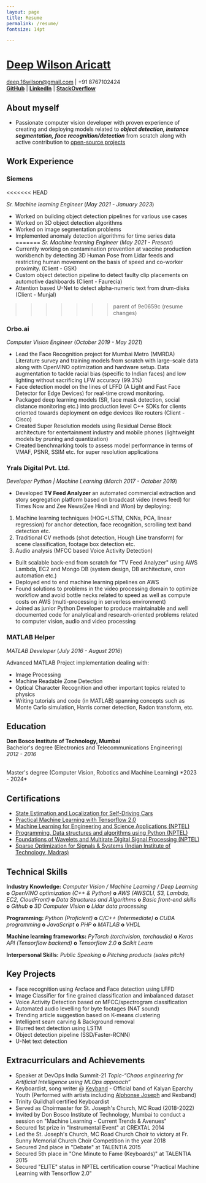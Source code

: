 ```yaml
---
layout: page
title: Resume
permalink: /resume/
fontsize: 14pt

---
```

<!-- <style>
p {
  font-size: 15px
}
<div> -->

# [Deep Wilson Aricatt](https://deepwilson.github.io/repository/)
deep.16wilson@gmail.com | +91 8767102424
<br>
**[GitHub](https://github.com/deepwilson)**  | **[LinkedIn](https://www.linkedin.com/in/deep-wilson-aricatt-7a20a173/)** |
**[StackOverflow](https://stackoverflow.com/users/7677793/dewil)** 

## About myself
- Passionate computer vision developer with proven experience of creating and deploying models related to ***object detection, instance segmentation, face recognition/detection*** from scratch along with active contribution to [open-source projects](https://github.com/deepwilson/Universal-Data-Augmentation-for-Bounding-Boxes)


## Work Experience

### **Siemens**
<<<<<<< HEAD

*Sr. Machine learning Engineer* (*May 2021 - January 2023*)

- Worked on building object detection pipelines for various use cases
- Worked on 3D object detection algorithms
- Worked on image segmentation problems
- Implemented anomaly detection algorithms for time series data
=======
*Sr. Machine learning Engineer* (*May 2021 - Present*)
- Currently working on contamination prevention at vaccine production workbench by detecting 3D Human Pose from Lidar feeds and restricting human movement on the basis of speed and co-worker proximity. (Client - GSK)
- Custom object detection pipeline to detect faulty clip placements on automotive dashboards (Client - Faurecia)
- Attention based U-Net to detect alpha-numeric text from drum-disks (Client - Munjal)
>>>>>>> parent of 9e0659c (resume changes)

### **Orbo.ai**

*Computer Vision Engineer* (*October 2019 - May 2021*)

- Lead the Face Recognition project for Mumbai Metro (MMRDA)
Literature survey and training models from scratch with large-scale data along with OpenVINO optimization and hardware setup.
Data augmentation to tackle racial bias (specific to Indian faces) and low lighting without sacrificing LFW accuracy (99.3%)
- Face detection model on the lines of LFFD (A Light and Fast Face Detector for Edge Devices) for real-time crowd monitoring.
- Packaged deep learning models (SR, face mask detection, social distance monitoring etc.) into production level C++ SDKs for clients oriented towards deployment on edge devices like routers (Client - Cisco)
- Created Super Resolution models using Residual Dense Block architecture for entertainment industry and mobile phones (lightweight models by pruning and quantization)
- Created benchmarking tools to assess model performance in terms of VMAF, PSNR, SSIM etc. for super resolution applications

### **Yrals Digital Pvt. Ltd.**

*Developer Python | Machine Learning* (*March 2017 - October 2019*)

- Developed **TV Feed Analyzer** an automated commercial extraction and story segregation platform based on broadcast video (news feed) for Times Now and Zee News(Zee Hindi and Wion) by deploying:

1. Machine learning techniques (HOG+LSTM, CNNs, PCA, linear regression) for anchor detection, face recognition, scrolling text band detection etc.
2. Traditional CV methods (shot detection, Hough Line transform) for scene classification, footage box detection  etc.
3. Audio analysis (MFCC based Voice Activity Detection)

- Built scalable back-end from scratch for "TV Feed Analyzer" using AWS Lambda, EC2 and Mongo DB (system design, DB architecture, cron automation etc.)
- Deployed end to end machine learning pipelines on AWS
- Found solutions to problems in the video processing domain to optimize workflow and avoid bottle necks related to speed as well as compute costs on AWS (multi-processing in serverless environment)
- Joined as junior Python Developer to produce maintainable and well documented code for analytical and research-oriented problems related to computer vision, audio and video processing

### **MATLAB Helper**

*MATLAB Developer* (*July 2016 - August 2016*)

Advanced MATLAB Project implementation dealing with:

- Image Processing
- Machine Readable Zone Detection
- Optical Character Recognition and other important topics related to physics
- Writing tutorials and code (in MATLAB) spanning concepts such as Monte Carlo simulation, Harris corner detection, Radon transform, etc.

## Education

**Don Bosco Institute of Technology, Mumbai**
<br>
Bachelor's degree (Electronics and Telecommunications
Engineering)  
*2012 - 2016*

<br>
Master's degree (Computer Vision, Robotics and Machine Learning)  
*2023 - 2024*

## Certifications

- [State Estimation and Localization for Self-Driving Cars](https://www.coursera.org/account/accomplishments/verify/8NHL8R5JQX5B)
- [Practical Machine Learning with Tensorflow 2.0](https://drive.google.com/file/d/1ifuvzyexahZIOTsx6jXtpuhV_4bWYu3f/view)
- [Machine Learning for Engineering and Science Applications (NPTEL)](https://nptel.ac.in/noc/E_Certificate/noc19-cs14/NPTEL19CS14S61780504191043545.jpg)
- [Programming, Data structures and algorithms using Python  (NPTEL)](https://nptel.ac.in/noc/E_Certificate/noc18-cs21/NPTEL18CS21S26301391810070334.jpg)
- [Foundations of Wavelets and Multirate Digital Signal Processing (NPTEL)](https://drive.google.com/file/d/1Nn_GW9V5xa90c6IwOp7SrreNX1IKzXb2/view)
- [Sparse Optimization for Signals & Systems (Indian Institute of Technology, Madras)](https://drive.google.com/file/d/1EDzU3t1dMLPOqWpxqoFXOZjj_hryUJNM/view?usp=sharing)

## Technical Skills

**Industry Knowledge:**
*Computer Vision / Machine Learning / Deep Learning* **o** *OpenVINO optimization (C++ & Python)* **o** *AWS (AWSCLI, S3, Lambda, EC2, CloudFront)* **o** *Data Structures and Algorithms* **o** *Basic front-end skills* **o** *Github* **o** *3D Computer Vision* **o**  *Lidar data processing*

**Programming:**
 *Python (Proficient)* **o** *C/C++ (Intermediate)* **o** *CUDA programming* **o** *JavaScript* **o** *PHP* **o** *MATLAB* **o** *VHDL*

**Machine learning frameworks:**
 *PyTorch (torchvision, torchaudio)* **o** *Keras API (Tensorflow backend)* **o** *Tensorflow 2.0* **o**  *Scikit Learn*

**Interpersonal Skills:**
*Public Speaking* **o** *Pitching products (sales pitch)*

## Key Projects

- Face recognition using Arcface and Face detection using LFFD
- Image Classifier for fine grained classification and imbalanced dataset
- Voice Activity Detection based on MFCC/spectrogram classification
- Automated audio levelling for byte footages (NAT sound)
- Trending article suggestion based on K-means clustering
- Intelligent seam carving & Background removal
- Blurred text detection using LSTM
- Object detection pipeline (SSD/Faster-RCNN)
- U-Net text detection

## Extracurriculars and Achievements

- Speaker at DevOps India Summit-21 *Topic-“Chaos engineering for Artificial Intelligence using MLOps approach”*
- Keyboardist, song writer @ [Keyband](https://www.youtube.com/channel/UCd0RBs6FM0Vvvvy1C_t_4GQ) - Official band of Kalyan Eparchy Youth (Performed with artists including [Alphonse Joseph](https://www.youtube.com/watch?v=SjuB5TtFsuw) and Rexband)
- Trinity Guildhall certified Keyboardist
- Served as Choirmaster for St. Joseph's Church, MC Road (2018-2022)
- Invited by Don Bosco Institute of Technology, Mumbai to conduct a session on "Machine Learning - Current Trends & Avenues"
- Secured 1st prize in "Instrumental Event" at CREXTAL 2014
- Led the St. Joseph's Church, MC Road Church Choir to victory at Fr. Sunny Memorial Church Choir Competition in the year 2018
- Secured 2nd place in "Debate" at TALENTIA 2015
- Secured 5th place in "One Minute to Fame (Keyboards)" at TALENTIA 2015
- Secured "ELITE" status in NPTEL certification course "Practical Machine Learning with Tensorflow 2.0"
